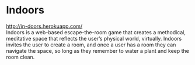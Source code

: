 # Indoors
http://in-doors.herokuapp.com/
<br />
Indoors is a web-based escape-the-room game that creates a methodical, meditative space that reflects the user’s physical world, virtually. Indoors invites the user to create a room, and once a user has a room they can navigate the space, so long as they remember to water a plant and keep the room clean.



<!-- ![Build Status](https://codeship.com/projects/5b12bec0-1097-0135-ac14-220fc925bc13/status?branch=master) -->
<!-- ![Code Climate](https://codeclimate.com/github/emlanctot/indoors.png) -->
<!-- ![Coverage Status](https://coveralls.io/repos/emlanctot/indoors/badge.png) -->
